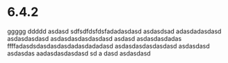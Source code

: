 # 6.4.2
ggggg
ddddd
asdasd
sdfsdfdsfdsfadadasdasd
asdasdsad
adasdadasdasd
asdasdasdasd
asdasdasdasdasdasd
asdasd
asdasdasdadas
ffffadasdsdasdasdasdadasdadadasd
asdasdasdasdasdasd
asdasdasd
asdasdas
aadasdasdasdasd
sd
a
dasd
asdasdasd
